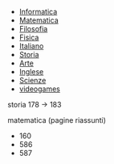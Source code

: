 - [Informatica](Informatica.md)
- [Matematica](Matematica.md)
- [Filosofia](./Filosofia/Filosofia.md)
- [Fisica](./Fisica/Fisica.md)
- [Italiano](./Italiano/Italiano.md)
- [Storia](./Storia/Storia.md)
- [Arte](./Arte/Arte.md)
- [Inglese](./Inglese/English.md)
- [Scienze](./Scienze/Scienze.md)
- [videogames](./videogames/videogames.md)

storia
178 -> 183

matematica (pagine riassunti)
- 160
- 586
- 587